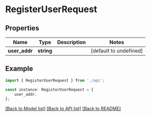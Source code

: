 # RegisterUserRequest


## Properties

Name | Type | Description | Notes
------------ | ------------- | ------------- | -------------
**user_addr** | **string** |  | [default to undefined]

## Example

```typescript
import { RegisterUserRequest } from './api';

const instance: RegisterUserRequest = {
    user_addr,
};
```

[[Back to Model list]](../README.md#documentation-for-models) [[Back to API list]](../README.md#documentation-for-api-endpoints) [[Back to README]](../README.md)
